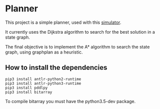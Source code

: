 # Planner

This project is a simple planner, used with this [simulator](https://github.com/LoicGoulefert/Simulateur-robot-lego).

It currently uses the Dijkstra algorithm to search for the best solution in a state graph.

The final objective is to implement the A* algorithm to search the state graph, using graphplan as a heuristic.

## How to install the dependencies

```
pip3 install antlr-python2-runtime
pip3 install antlr-python3-runtime
pip3 install pddlpy
pip3 install bitarray
```

To compile bitarray you must have the python3.5-dev package.
